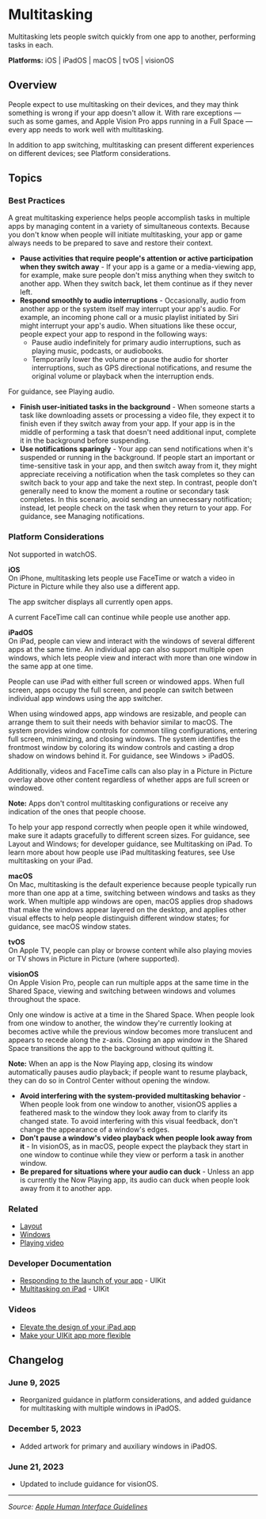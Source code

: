 # Multitasking

Multitasking lets people switch quickly from one app to another, performing tasks in each.

**Platforms:** iOS | iPadOS | macOS | tvOS | visionOS

## Overview

People expect to use multitasking on their devices, and they may think something is wrong if your app doesn't allow it. With rare exceptions — such as some games, and Apple Vision Pro apps running in a Full Space — every app needs to work well with multitasking.

In addition to app switching, multitasking can present different experiences on different devices; see Platform considerations.

## Topics

### Best Practices

A great multitasking experience helps people accomplish tasks in multiple apps by managing content in a variety of simultaneous contexts. Because you don't know when people will initiate multitasking, your app or game always needs to be prepared to save and restore their context.

- **Pause activities that require people's attention or active participation when they switch away** - If your app is a game or a media-viewing app, for example, make sure people don't miss anything when they switch to another app. When they switch back, let them continue as if they never left.
- **Respond smoothly to audio interruptions** - Occasionally, audio from another app or the system itself may interrupt your app's audio. For example, an incoming phone call or a music playlist initiated by Siri might interrupt your app's audio. When situations like these occur, people expect your app to respond in the following ways:
  - Pause audio indefinitely for primary audio interruptions, such as playing music, podcasts, or audiobooks.
  - Temporarily lower the volume or pause the audio for shorter interruptions, such as GPS directional notifications, and resume the original volume or playback when the interruption ends.

For guidance, see Playing audio.

- **Finish user-initiated tasks in the background** - When someone starts a task like downloading assets or processing a video file, they expect it to finish even if they switch away from your app. If your app is in the middle of performing a task that doesn't need additional input, complete it in the background before suspending.
- **Use notifications sparingly** - Your app can send notifications when it's suspended or running in the background. If people start an important or time-sensitive task in your app, and then switch away from it, they might appreciate receiving a notification when the task completes so they can switch back to your app and take the next step. In contrast, people don't generally need to know the moment a routine or secondary task completes. In this scenario, avoid sending an unnecessary notification; instead, let people check on the task when they return to your app. For guidance, see Managing notifications.

### Platform Considerations

Not supported in watchOS.

**iOS**  
On iPhone, multitasking lets people use FaceTime or watch a video in Picture in Picture while they also use a different app.

The app switcher displays all currently open apps.

A current FaceTime call can continue while people use another app.

**iPadOS**  
On iPad, people can view and interact with the windows of several different apps at the same time. An individual app can also support multiple open windows, which lets people view and interact with more than one window in the same app at one time.

People can use iPad with either full screen or windowed apps. When full screen, apps occupy the full screen, and people can switch between individual app windows using the app switcher.

When using windowed apps, app windows are resizable, and people can arrange them to suit their needs with behavior similar to macOS. The system provides window controls for common tiling configurations, entering full screen, minimizing, and closing windows. The system identifies the frontmost window by coloring its window controls and casting a drop shadow on windows behind it. For guidance, see Windows > iPadOS.

Additionally, videos and FaceTime calls can also play in a Picture in Picture overlay above other content regardless of whether apps are full screen or windowed.

**Note:** Apps don't control multitasking configurations or receive any indication of the ones that people choose.

To help your app respond correctly when people open it while windowed, make sure it adapts gracefully to different screen sizes. For guidance, see Layout and Windows; for developer guidance, see Multitasking on iPad. To learn more about how people use iPad multitasking features, see Use multitasking on your iPad.

**macOS**  
On Mac, multitasking is the default experience because people typically run more than one app at a time, switching between windows and tasks as they work. When multiple app windows are open, macOS applies drop shadows that make the windows appear layered on the desktop, and applies other visual effects to help people distinguish different window states; for guidance, see macOS window states.

**tvOS**  
On Apple TV, people can play or browse content while also playing movies or TV shows in Picture in Picture (where supported).

**visionOS**  
On Apple Vision Pro, people can run multiple apps at the same time in the Shared Space, viewing and switching between windows and volumes throughout the space.

Only one window is active at a time in the Shared Space. When people look from one window to another, the window they're currently looking at becomes active while the previous window becomes more translucent and appears to recede along the z-axis. Closing an app window in the Shared Space transitions the app to the background without quitting it.

**Note:** When an app is the Now Playing app, closing its window automatically pauses audio playback; if people want to resume playback, they can do so in Control Center without opening the window.

- **Avoid interfering with the system-provided multitasking behavior** - When people look from one window to another, visionOS applies a feathered mask to the window they look away from to clarify its changed state. To avoid interfering with this visual feedback, don't change the appearance of a window's edges.
- **Don't pause a window's video playback when people look away from it** - In visionOS, as in macOS, people expect the playback they start in one window to continue while they view or perform a task in another window.
- **Be prepared for situations where your audio can duck** - Unless an app is currently the Now Playing app, its audio can duck when people look away from it to another app.

### Related

- [Layout](https://developer.apple.com/design/human-interface-guidelines/layout)
- [Windows](https://developer.apple.com/design/human-interface-guidelines/windows)
- [Playing video](https://developer.apple.com/design/human-interface-guidelines/playing-video)

### Developer Documentation

- [Responding to the launch of your app](https://developer.apple.com/documentation/uikit/app_and_environment/responding_to_the_launch_of_your_app) - UIKit
- [Multitasking on iPad](https://developer.apple.com/documentation/uikit/multitasking_on_ipad) - UIKit

### Videos

- [Elevate the design of your iPad app](https://developer.apple.com/videos/play/wwdc2024/10134/)
- [Make your UIKit app more flexible](https://developer.apple.com/videos/play/wwdc2022/10100/)

## Changelog

### June 9, 2025
- Reorganized guidance in platform considerations, and added guidance for multitasking with multiple windows in iPadOS.

### December 5, 2023
- Added artwork for primary and auxiliary windows in iPadOS.

### June 21, 2023
- Updated to include guidance for visionOS.

---

*Source: [Apple Human Interface Guidelines](https://developer.apple.com/design/human-interface-guidelines/multitasking)*